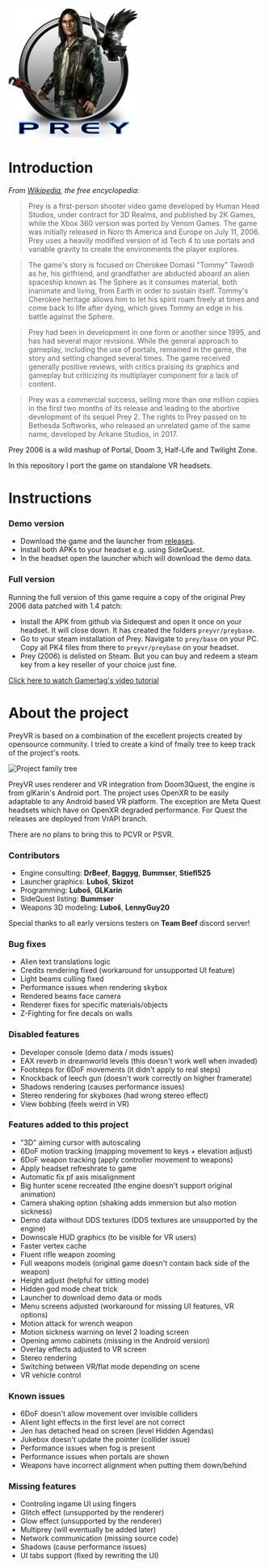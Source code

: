 [![PreyVR Banner](https://github.com/lvonasek/Doom3Quest/blob/master/app/src/main/res/drawable/ic_launcher.png?raw=true)](https://www.deviantart.com/madrapper/art/Prey-Icon-129814229)

# Introduction

*From [Wikipedia](https://en.wikipedia.org/wiki/Prey_(2006_video_game)), the free encyclopedia*:

> Prey is a first-person shooter video game developed by Human Head Studios, under contract for 3D Realms, and published by 2K Games, while the Xbox 360 version was ported by Venom Games. The game was initially released in Noro th America and Europe on July 11, 2006. Prey uses a heavily modified version of id Tech 4 to use portals and variable gravity to create the environments the player explores.

> The game's story is focused on Cherokee Domasi "Tommy" Tawodi as he, his girlfriend, and grandfather are abducted aboard an alien spaceship known as The Sphere as it consumes material, both inanimate and living, from Earth in order to sustain itself. Tommy's Cherokee heritage allows him to let his spirit roam freely at times and come back to life after dying, which gives Tommy an edge in his battle against the Sphere.

> Prey had been in development in one form or another since 1995, and has had several major revisions. While the general approach to gameplay, including the use of portals, remained in the game, the story and setting changed several times. The game received generally positive reviews, with critics praising its graphics and gameplay but criticizing its multiplayer component for a lack of content.

> Prey was a commercial success, selling more than one million copies in the first two months of its release and leading to the abortive development of its sequel Prey 2. The rights to Prey passed on to Bethesda Softworks, who released an unrelated game of the same name, developed by Arkane Studios, in 2017.

Prey 2006 is a wild mashup of Portal, Doom 3, Half-Life and Twilight Zone.

In this repository I port the game on standalone VR headsets.


# Instructions

### Demo version

* Download the game and the launcher from [releases](https://github.com/lvonasek/PreyVR/releases).
* Install both APKs to your headset e.g. using SideQuest.
* In the headset open the launcher which will download the demo data.

### Full version

Running the full version of this game require a copy of the original Prey 2006 data patched with 1.4 patch:

* Install the APK from github via Sidequest and open it once on your headset. It will close down. It has created the folders `preyvr/preybase`.
* Go to your steam installation of Prey. Navigate to `prey/base` on your PC. Copy all PK4 files from there to `preyvr/preybase` on your headset.
* Prey (2006) is delisted on Steam. But you can buy and redeem a steam key from a key reseller of your choice just fine.

[Click here to watch Gamertag's video tutorial](https://www.youtube.com/watch?v=OPXp0RYOSoA&t=542s)

# About the project

PreyVR is based on a combination of the excellent projects created by opensource community.
I tried to create a kind of fmaily tree to keep track of the project's roots.

![Project family tree](https://github.com/lvonasek/PreyVR/blob/master/doc/family_tree.png?raw=true)

PreyVR uses renderer and VR integration from Doom3Quest, the engine is from glKarin's Android port. The project uses OpenXR to be easily adaptable to any Android based VR platform. The exception are Meta Quest headsets which have on OpenXR degraded performance. For Quest the releases are deployed from VrAPI branch.

There are no plans to bring this to PCVR or PSVR.

### Contributors
* Engine consulting: **DrBeef**, **Baggyg**, **Bummser**, **Stiefl525**
* Launcher graphics: **Luboš**, **Skizot**
* Programming: **Luboš**, **GLKarin**
* SideQuest listing: **Bummser**
* Weapons 3D modeling: **Luboš**, **LennyGuy20**

Special thanks to all early versions testers on **Team Beef** discord server!

### Bug fixes
* Alien text translations logic
* Credits rendering fixed (workaround for unsupported UI feature)
* Light beams culling fixed
* Performance issues when rendering skybox
* Rendered beams face camera
* Renderer fixes for specific materials/objects
* Z-Fighting for fire decals on walls

### Disabled features
* Developer console (demo data / mods issues)
* EAX reverb in dreamworld levels (this doesn't work well when invaded)
* Footsteps for 6DoF movements (it didn't apply to real steps)
* Knockback of leech gun (doesn't work correctly on higher framerate)
* Shadows rendering (causes performance issues)
* Stereo rendering for skyboxes (had wrong stereo effect)
* View bobbing (feels weird in VR)

### Features added to this project
* "3D" aiming cursor with autoscaling
* 6DoF motion tracking (mapping movement to keys + elevation adjust)
* 6DoF weapon tracking (apply controller movement to weapons)
* Apply headset refreshrate to game
* Automatic fix pf axis misalignment
* Big hunter scene recreated (the engine doesn't support original animation)
* Camera shaking option (shaking adds immersion but also motion sickness)
* Demo data without DDS textures (DDS textures are unsupported by the engine)
* Downscale HUD graphics (to be visible for VR users)
* Faster vertex cache
* Fluent rifle weapon zooming
* Full weapons models (original game doesn't contain back side of the weapon)
* Height adjust (helpful for sitting mode)
* Hidden god mode cheat trick
* Launcher to download demo data or mods
* Menu screens adjusted (workaround for missing UI features, VR options)
* Motion attack for wrench weapon
* Motion sickness warning on level 2 loading screen
* Opening ammo cabinets (missing in the Android version)
* Overlay effects adjusted to VR screen
* Stereo rendering
* Switching between VR/flat mode depending on scene
* VR vehicle control

### Known issues
* 6DoF doesn't allow movement over invisible colliders
* Alient light effects in the first level are not correct
* Jen has detached head on screen (level Hidden Agendas)
* Jukebox doesn't update the pointer (collider issue)
* Performance issues when fog is present
* Performance issues when portals are shown
* Weapons have incorrect alignment when putting them down/behind
  
### Missing features
* Controling ingame UI using fingers
* Glitch effect (unsupported by the renderer) 
* Glow effect (unsupported by the renderer)
* Multiprey (will eventually be added later)
* Network communication (missing source code)
* Shadows (cause performance issues)
* UI tabs support (fixed by rewriting the UI)
